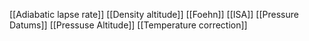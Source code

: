 [[Adiabatic lapse rate]]
[[Density altitude]]
[[Foehn]]
[[ISA]]
[[Pressure Datums]]
[[Pressuse Altitude]]
[[Temperature correction]]